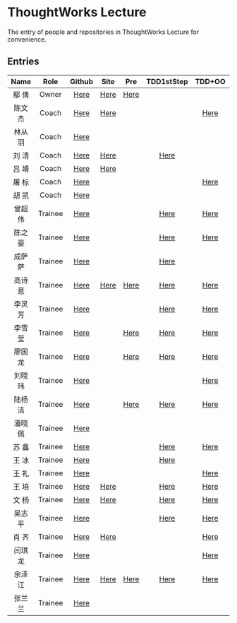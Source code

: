 # ThoughtWorks Lecture

The entry of people and repositories in ThoughtWorks Lecture for convenience.

## Entries

| Name | Role | Github | Site | Pre | TDD1stStep | TDD+OO | DesignP5n | Web1st |
|:----:|:----:|:------:|:----:|:-------:|:--------------:|:--------:|:--------------:|:-------:|
| 鄢  倩 | Owner | [Here][yq-github] | [Here][yq-site] | [Here][yq-repo-0] |  |  |
| 陈文杰 | Coach | [Here][cwj-github] | [Here][cwj-site] |  |  | [Here][cwj-repo-2] |
| 林从羽 | Coach | [Here][lcy-github] |  |  |  |  |
| 刘  清 | Coach | [Here][lq-github] | [Here][lq-site] |  | [Here][lq-repo-1] |  |
| 吕  靖 | Coach | [Here][lj-github] | [Here][lj-site] |  |  |  |  | [Here][lj-repo-4] |
| 屠  标 | Coach | [Here][tb-github] |  |  |  | [Here][tb-repo-2] |
| 胡  凯 | Coach | [Here][hk-github] |  |  |  |  | [Here][hk-repo-3] |
| 曾超伟 | Trainee | [Here][zcw-github] |  |  | [Here][zcw-repo-1] | [Here][zcw-repo-2] |  | 
| 陈之豪 | Trainee | [Here][czh-github] |  |  | [Here][czh-repo-1] | [Here][czh-repo-2] | [Here][czh-repo-3] |
| 成萨萨 | Trainee | [Here][css-github] |  |  | [Here][css-repo-1] |  | [Here][css-repo-3] |
| 高诗意 | Trainee | [Here][gsy-github] | [Here][gsy-site] | [Here][gsy-repo-0] | [Here][gsy-repo-1] | [Here][gsy-repo-2] | [Here][gsy-repo-3] |
| 李灵芳 | Trainee | [Here][llf-github] |  |  | [Here][llf-repo-1] | [Here][llf-repo-2] | [Here][llf-repo-3] |
| 李雪莹 | Trainee | [Here][lxy-github] |  | [Here][lxy-repo-0] | [Here][lxy-repo-1] | [Here][lxy-repo-2] | [Here][lxy-repo-3] |
| 廖国龙 | Trainee | [Here][lgl-github] |  | [Here][lgl-repo-0] | [Here][lgl-repo-1] | [Here][lgl-repo-2] | [Here][lgl-repo-3] | 
| 刘晓玮 | Trainee | [Here][lxw-github] |  |  |  | [Here][lxw-repo-2] | [Here][lxw-repo-3] |
| 陆杨洁 | Trainee | [Here][lyj-github] |  | [Here][lyj-repo-0] | [Here][lyj-repo-1] | [Here][lyj-repo-2] | [Here][lyj-repo-3] | 
| 潘晓佩 | Trainee | [Here][pxp-github] |  |  |  |  | [Here][pxp-repo-3] 
| 苏  鑫 | Trainee | [Here][sx-github] |  |  | [Here][sx-repo-1] | [Here][sx-repo-2] | [Here][sx-repo-3] |
| 王  冰 | Trainee | [Here][wb-github] |  |  | [Here][wb-repo-1] |  | [Here][wb-repo-3] |
| 王  礼 | Trainee | [Here][wl-github] |  |  |  | [Here][wl-repo-2] | [Here][wl-repo-3] |
| 王  培 | Trainee | [Here][wp-github] | [Here][wp-site] |  | [Here][wp-repo-1] | [Here][wp-repo-2] | [Here][wp-repo-3] |
| 文  杨 | Trainee | [Here][wy-github] | [Here][wy-site] |  | [Here][wy-repo-1] | [Here][wy-repo-2] |  [Here][wy-repo-3] | 
| 吴志平 | Trainee | [Here][wzp-github] |  |  | [Here][wzp-repo-1] | [Here][wzp-repo-2] | [Here][wzp-repo-3] | [Here][wzp-repo-4] |
| 肖  齐 | Trainee | [Here][xq-github] | [Here][xq-site] |  |  | [Here][xq-repo-2] | [Here][xq-repo-3] |
| 闫琪龙 | Trainee | [Here][yql-github] |  |  |  | [Here][yql-repo-2] | [Here][yql-repo-3] |
| 余泽江 | Trainee | [Here][yzj-github] | [Here][yzj-site] | [Here][yzj-repo-0] | [Here][yzj-repo-1] | [Here][yzj-repo-2] | [Here][yzj-repo-3] |
| 张兰兰 | Trainee | [Here][zll-github] |  |  |  |  | [Here][zll-repo-3] |




[yq-github]: https://github.com/qianyan
[yq-site]: http://yanqian.me/
[yq-repo-0]: https://github.com/qianyan/homework


[cwj-github]: https://github.com/Habens
[cwj-site]: http://habens.github.io/
[cwj-repo-2]: https://github.com/Habens/arena

[hy-github]: about:blank
[hy-site]: about:blank

[lcy-github]: https://github.com/linesh-simplicity
[lcy-site]: about:blank

[lf-github]: about:blank
[lf-site]: about:blank

[lq-github]: https://github.com/kenpusney
[lq-site]: http://blog.kimleo.net/
[lq-repo-1]: https://github.com/kenpusney/tdd-workshop-guess

[lj-github]: https://github.com/JimmyLv
[lj-site]: http://blog.jimmylv.info/
[lj-repo-4]: https://github.com/JimmyLv/thwo-bookshelf

[tb-github]: https://github.com/tuberrabbit
[tb-site]: about:blank
[tb-repo-2]: https://github.com/tuberrabbit/boxing-games

[hk-github]: https://github.com/WrongKey
[hk-site]: about:blank
[hk-repo-3]: https://github.com/WrongKey/Pos_step_by_step


[zcw-github]: https://github.com/slizeng
[zcw-site]: about:blank
[zcw-repo-0]: about:blank
[zcw-repo-1]: https://github.com/slizeng/homework_1
[zcw-repo-2]: https://github.com/slizeng/ArenaGame
[zcw-repo-3]: about:blank

[czh-github]: https://github.com/MMMr-chen
[czh-site]: about:blank
[czh-repo-0]: about:blank
[czh-repo-1]: https://github.com/MMMr-chen/TW
[czh-repo-2]: https://github.com/MMMr-chen/Arena
[czh-repo-3]: https://github.com/MMMr-chen/TW

[css-github]: https://github.com/Sasa33
[css-site]: about:blank
[css-repo-0]: about:blank
[css-repo-1]: https://github.com/Sasa33/TW-guess-number-game-2
[css-repo-2]: about:blank
[css-repo-3]: https://github.com/Sasa33/POS_Machine

[gsy-github]: https://github.com/cqupt-gsy
[gsy-site]: http://cqupt-gsy.github.io/
[gsy-repo-0]: https://github.com/cqupt-gsy/homework
[gsy-repo-1]: https://github.com/cqupt-gsy/homework
[gsy-repo-2]: https://github.com/cqupt-gsy/homework
[gsy-repo-3]: https://github.com/cqupt-gsy/homework

[llf-github]: https://github.com/lingHender
[llf-site]: about:blank
[llf-repo-0]: about:blank
[llf-repo-1]: https://github.com/lingHender/ThoughtWorkLearning
[llf-repo-2]: https://github.com/lingHender/arena
[llf-repo-3]: https://github.com/lingHender/PosMachine

[lxy-github]: https://github.com/lixueying
[lxy-site]: about:blank
[lxy-repo-0]: https://github.com/lixueying/homework
[lxy-repo-1]: https://github.com/lixueying/tdd-workshop-guess
[lxy-repo-2]: https://github.com/lixueying/arena
[lxy-repo-3]: https://github.com/lixueying/Pos_step_by_step

[lgl-github]: https://github.com/Dragon-L
[lgl-site]: about:blank
[lgl-repo-0]: https://github.com/Dragon-L/homework
[lgl-repo-1]: https://github.com/Dragon-L/homework-2
[lgl-repo-2]: https://github.com/Dragon-L/homework-3
[lgl-repo-3]: https://github.com/Dragon-L/homework-4

[lxw-github]: https://github.com/XiaoVLiu
[lxw-site]: about:blank
[lxw-repo-0]: about:blank
[lxw-repo-1]: about:blank
[lxw-repo-2]: https://github.com/XiaoVLiu/TW
[lxw-repo-3]: https://github.com/XiaoVLiu/PosMachine

[lyj-github]: https://github.com/JellyLu
[lyj-site]: about:blank
[lyj-repo-0]: https://github.com/JellyLu/homework-one-collections
[lyj-repo-1]: https://github.com/JellyLu/TW
[lyj-repo-2]: https://github.com/JellyLu/Arena
[lyj-repo-3]: https://github.com/JellyLu/PosMachine

[pxp-github]: https://github.com/sara-pan
[pxp-site]: about:blank
[pxp-repo-0]: about:blank
[pxp-repo-1]: about:blank
[pxp-repo-2]: about:blank
[pxp-repo-3]: https://github.com/sara-pan/PosMachine

[sx-github]: https://github.com/xloypaypa
[sx-site]: about:blank
[sx-repo-0]: about:blank
[sx-repo-1]: https://github.com/xloypaypa/TW
[sx-repo-2]: https://github.com/xloypaypa/TW
[sx-repo-3]: https://github.com/xloypaypa/TW

[wb-github]: https://github.com/idolice
[wb-site]: about:blank
[wb-repo-0]: about:blank
[wb-repo-1]: https://github.com/idolice/game
[wb-repo-2]: about:blank
[wb-repo-3]: https://github.com/idolice/pos

[wl-github]: https://github.com/wanglicq
[wl-site]: about:blank
[wl-repo-0]: about:blank
[wl-repo-1]: about:blank
[wl-repo-2]: https://github.com/wanglicq/11_28homework_FightGame
[wl-repo-3]: https://github.com/wanglicq/12_5homework_posmachine

[wp-github]: https://github.com/Json-w
[wp-site]: http://blog.jsonwang.top/
[wp-repo-0]: about:blank
[wp-repo-1]: https://github.com/Json-w/tdd-homeWork-guessGame
[wp-repo-2]: https://github.com/Json-w/Arena
[wp-repo-3]: https://github.com/Json-w/posSystem

[wy-github]: https://github.com/uazw
[wy-site]: http://uazw.github.io/
[wy-repo-0]: about:blank
[wy-repo-1]: https://github.com/uazw/tw-guess-game
[wy-repo-2]: https://github.com/uazw/arena
[wy-repo-3]: https://github.com/uazw/pos

[wzp-github]: https://github.com/stayrascal
[wzp-site]: about:blank
[wzp-repo-0]: about:blank
[wzp-repo-1]: https://github.com/stayrascal/tdd-workshop-guess
[wzp-repo-2]: https://github.com/stayrascal/tdd-arena
[wzp-repo-3]: https://github.com/stayrascal/tdd-pos
[wzp-repo-4]: https://github.com/stayrascal/bookshelf

[xq-github]: https://github.com/xiaoqi05
[xq-site]: http://my.oschina.net/crazy261
[xq-repo-0]: about:blank
[xq-repo-1]: about:blank
[xq-repo-2]: https://github.com/xiaoqi05/tw_oo_arean_homeworlk
[xq-repo-3]: https://github.com/xiaoqi05/Pos_step_by_step3

[yql-github]: https://github.com/benben198805
[yql-site]: about:blank
[yql-repo-0]: about:blank
[yql-repo-1]: about:blank
[yql-repo-2]: https://github.com/benben198805/thoughtworks2-tdd-oo-
[yql-repo-3]: https://github.com/benben198805/thoughtworks3-oo-

[yzj-github]: https://github.com/trotyl
[yzj-site]: http://trotyl.me/
[yzj-repo-0]: https://github.com/trotyl/collection-homework
[yzj-repo-1]: https://github.com/trotyl/guess-number-java
[yzj-repo-2]: https://github.com/trotyl/arena
[yzj-repo-3]: https://github.com/trotyl/pos-machine

[zll-github]: https://github.com/lanlzhang
[zll-site]: about:blank
[zll-repo-0]: about:blank
[zll-repo-1]: about:blank
[zll-repo-2]: about:blank
[zll-repo-3]: https://github.com/lanlzhang/Pos_System
